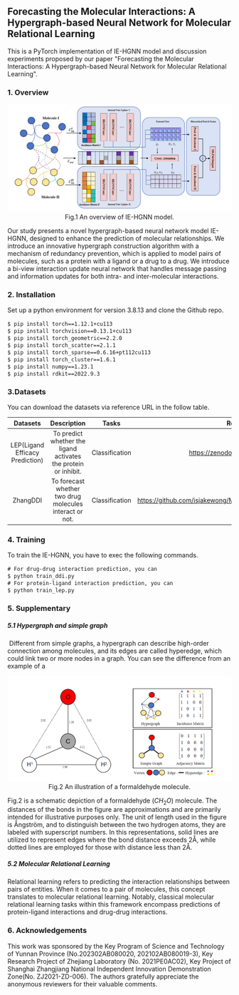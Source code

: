 ## Forecasting the Molecular Interactions: A Hypergraph-based Neural Network for Molecular Relational Learning

This is a PyTorch implementation of IE-HGNN model and discussion experiments proposed by our paper "Forecasting the Molecular Interactions: A Hypergraph-based Neural Network for Molecular Relational Learning".

### 1. Overview

<div>			<!--块级封装-->
    <center>	<!--将图片和文字居中-->
    <img src="./imgs/model.png"
         alt="无法显示图片时显示的文字"
         style="zoom:70%">
    <br>		<!--换行-->
    Fig.1 An overview of IE-HGNN model.	<!--标题-->
    </center>
</div>

Our study presents a novel hypergraph-based neural network model IE-HGNN, designed to enhance the prediction of molecular relationships. We introduce an innovative hypergraph construction algorithm with a mechanism of redundancy prevention, which is applied to model pairs of molecules, such as a protein with a ligand or a drug to a drug.  We introduce a bi-view interaction update neural network that handles message passing and information updates for both intra- and inter-molecular interactions.

### 2. Installation

Set up a python environment for version 3.8.13 and clone the Github repo.

```
$ pip install torch==1.12.1+cu113
$ pip install torchvision==0.13.1+cu113
$ pip install torch_geometric==2.2.0
$ pip install torch_scatter==2.1.1
$ pip install torch_sparse==0.6.16+pt112cu113
$ pip install torch_cluster==1.6.1
$ pip install numpy==1.23.1
$ pip install rdkit==2022.9.3
```

### 3.Datasets

You can download the datasets via reference URL in the follow table.

|            Datasets             |                         Description                          |     Tasks      |                          Reference                           |
| :-----------------------------: | :----------------------------------------------------------: | :------------: | :----------------------------------------------------------: |
| LEP(Ligand Efficacy Prediction) | To predict whether the ligand activates the protein or inhibit. | Classification |              https://zenodo.org/record/4914734               |
|            ZhangDDI             |   To forecast whether two drug molecules interact or not.    | Classification | https://github.com/isjakewong/MIRACLE/tree/main/MIRACLE/datachem |

### 4. Training

To train the IE-HGNN, you have to exec the following commands.

```
# For drug-drug interaction prediction, you can
$ python train_ddi.py
# For protein-ligand interaction prediction, you can
$ python train_lep.py
```

### 5. Supplementary 

##### 5.1 Hypergraph and simple graph

​	Different from simple graphs, a hypergraph can describe high-order connection among molecules, and its edges are called hyperedge, which could link two or more nodes in a graph. You can see the difference from an example of a 

<div>			<!--块级封装-->
    <center>	<!--将图片和文字居中-->
    <img src="./imgs/hypergraph&graph.png"
         alt="无法显示图片时显示的文字"
         style="zoom:70%">
    <br>		<!--换行-->
    Fig.2 An illustration of a formaldehyde molecule.	<!--标题-->
    </center>
</div>

Fig.2 is a schematic depiction of a formaldehyde ($CH_2O$) molecule. The distances of the bonds in the figure are approximations and are primarily intended for illustrative purposes only. The unit of length used in the figure is Ångström, and to distinguish between the two hydrogen atoms, they are labeled with superscript numbers. In this representations, solid lines are utilized to represent edges where the bond distance exceeds 2Å, while dotted lines are employed for those with distance less than 2Å.

##### 5.2 Molecular Relational Learning

Relational learning refers to predicting the interaction relationships between pairs of entities. When it comes to a pair of molecules, this concept translates to molecular relational learning. Notably, classical molecular relational learning tasks within this framework encompass predictions of protein-ligand interactions and drug-drug interactions.

### 6. Acknowledgements

This work was sponsored by the Key Program of Science and Technology of Yunnan Province (No.202302AB080020, 202102AB080019-3), Key Research Project of Zhejiang Laboratory (No. 2021PE0AC02), Key Project of Shanghai Zhangjiang National Independent Innovation Demonstration Zone(No. ZJ2021-ZD-006). The authors gratefully appreciate the anonymous reviewers for their valuable comments.

